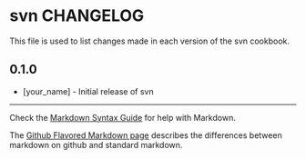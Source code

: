 svn CHANGELOG
=============

This file is used to list changes made in each version of the svn cookbook.

0.1.0
-----
- [your_name] - Initial release of svn

- - -
Check the [Markdown Syntax Guide](http://daringfireball.net/projects/markdown/syntax) for help with Markdown.

The [Github Flavored Markdown page](http://github.github.com/github-flavored-markdown/) describes the differences between markdown on github and standard markdown.
